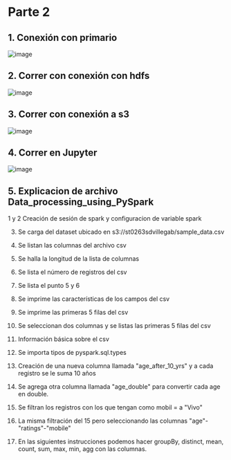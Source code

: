 # Parte 2
## 1. Conexión con primario
![image](https://github.com/samuVillegas/topicos-telematica/assets/50517423/300888a1-0cd8-4a76-a466-e886809fad5b)
## 2. Correr con conexión con hdfs
![image](https://github.com/samuVillegas/topicos-telematica/assets/50517423/e24877f3-315a-43f5-9fdc-62082563b905)
## 3. Correr con conexión a s3
![image](https://github.com/samuVillegas/topicos-telematica/assets/50517423/9d21bbc7-f0e4-4485-86a8-f860b7995deb)
## 4. Correr en Jupyter
![image](https://github.com/samuVillegas/topicos-telematica/assets/50517423/f3ea52f1-1112-4b91-b0d7-1b5a4c56fc6b)
## 5. Explicacion de archivo Data_processing_using_PySpark

1 y 2 Creación de sesión de spark y configuracion de variable spark

3. Se carga del dataset ubicado en s3://st0263sdvillegab/sample_data.csv

5. Se listan las columnas del archivo csv
6. Se halla la longitud de la lista de columnas
7. Se lista el número de registros del csv
8. Se lista el punto 5 y 6
9. Se imprime las características de los campos del csv
10. Se imprime las primeras 5 filas del csv
11. Se seleccionan dos columnas y se listas las primeras 5 filas del csv
12. Información básica sobre el csv
13. Se importa tipos de pyspark.sql.types
14. Creación de una nueva columna llamada "age_after_10_yrs" y a cada registro se le suma 10 años 
15. Se agrega otra columna llamada "age_double" para convertir cada age en double. 
16. Se filtran los registros con los que tengan como mobil = a "Vivo"
17. La misma filtración del 15 pero seleccionando las columnas "age"-"ratings"-"mobile"
18. En las siguientes instrucciones podemos hacer groupBy, distinct, mean, count, sum, max, min, agg con las columnas. 



